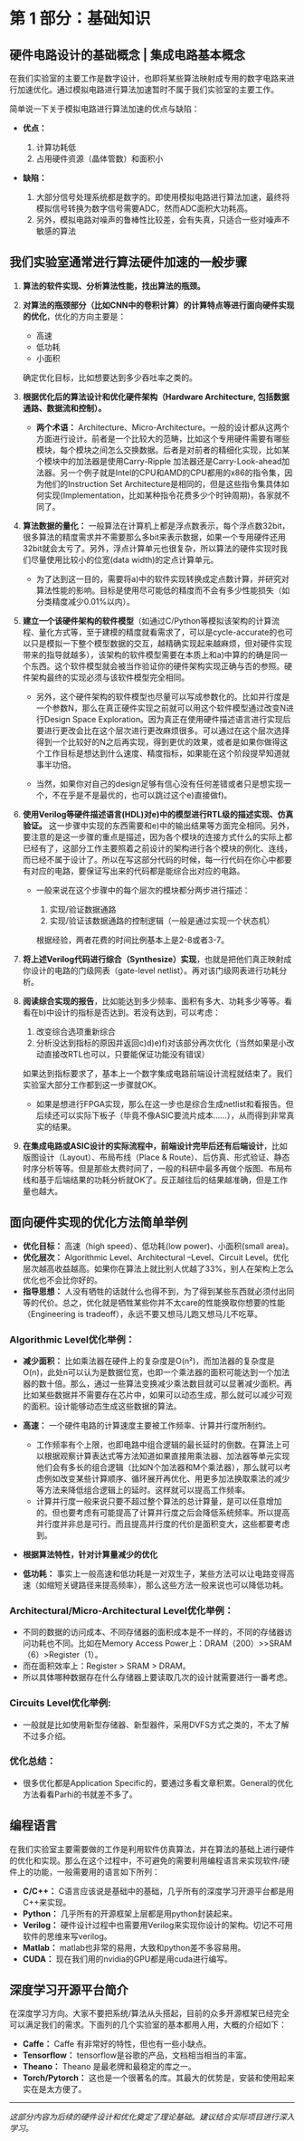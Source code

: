 # 第 1 部分：基础知识

## 硬件电路设计的基础概念 | 集成电路基本概念

在我们实验室的主要工作是数字设计，也即将某些算法映射成专用的数字电路来进行加速优化。通过模拟电路进行算法加速暂时不属于我们实验室的主要工作。

简单说一下关于模拟电路进行算法加速的优点与缺陷：

* **优点：** 
  1. 计算功耗低 
  2. 占用硬件资源（晶体管数）和面积小

* **缺陷：** 
  1. 大部分信号处理系统都是数字的。即使用模拟电路进行算法加速，最终将模拟信号转换为数字信号需要ADC，然而ADC面积大功耗高。
  2. 另外，模拟电路对噪声的鲁棒性比较差，会有失真，只适合一些对噪声不敏感的算法

## 我们实验室通常进行算法硬件加速的一般步骤

1. **算法的软件实现、分析算法性能，找出算法的瓶颈。**

2. **对算法的瓶颈部分（比如CNN中的卷积计算）的计算特点等进行面向硬件实现的优化**，优化的方向主要是：
   - 高速
   - 低功耗  
   - 小面积
   
   确定优化目标，比如想要达到多少吞吐率之类的。

3. **根据优化后的算法设计和优化硬件架构（Hardware Architecture, 包括数据通路、数据流和控制）。**
   
   * **两个术语：** Architecture、Micro-Architecture。一般的设计都从这两个方面进行设计。前者是一个比较大的范畴，比如这个专用硬件需要有哪些模块，每个模块之间怎么交换数据。后者是对前者的精细化实现，比如某个模块中的加法器是使用Carry-Ripple 加法器还是Carry-Look-ahead加法器。另一个例子就是Intel的CPU和AMD的CPU都用的x86的指令集，因为他们的Instruction Set Architecture是相同的，但是这些指令集具体如何实现(Implementation，比如某种指令花费多少个时钟周期)，各家就不同了。

4. **算法数据的量化：** 一般算法在计算机上都是浮点数表示，每个浮点数32bit，很多算法的精度需求并不需要那么多bit来表示数据，如果一个专用硬件还用32bit就会太亏了。另外，浮点计算单元也很复杂，所以算法的硬件实现时我们尽量使用比较小的位宽(data width)的定点计算单元。
   
   * 为了达到这一目的，需要将a)中的软件实现转换成定点数计算，并研究对算法性能的影响。目标是使用尽可能低的精度而不会有多少性能损失（如分类精度减少0.01%以内）。

5. **建立一个该硬件架构的软件模型**（如通过C/Python等模拟该架构的计算流程、量化方式等，至于建模的精度就看需求了，可以是cycle-accurate的也可以只是模拟一下整个模型数据的交互，越精确实现起来越麻烦，但对硬件实现带来的指导就越多），该架构的软件模型需要在本质上和a)中算的的确是同一个东西。这个软件模型就会被当作验证你的硬件架构实现正确与否的参照。硬件架构最终的实现必须与该软件模型完全相同。
   
   * 另外，这个硬件架构的软件模型也尽量可以写成参数化的。比如并行度是一个参数N，那么在真正硬件实现之前就可以用这个软件模型通过改变N进行Design Space Exploration。因为真正在使用硬件描述语言进行实现后要进行更改会比在这个层次进行更改麻烦很多。可以通过在这个层次选择得到一个比较好的N之后再实现，得到更优的效果，或者是如果你做得这个工作目标是想达到什么速度、精度指标，如果能在这个阶段提早知道就事半功倍。
   
   * 当然，如果你对自己的design足够有信心没有任何差错或者只是想实现一个，不在乎是不是最优的，也可以跳过这个e)直接做f)。

6. **使用Verilog等硬件描述语言(HDL)对e)中的模型进行RTL级的描述实现、仿真验证。** 这一步骤中实现的东西需要和e)中的输出结果等方面完全相同。另外，要注意的是这一步骤的重点是描述，因为各个模块的连接方式什么的实际上都已经有了，这部分工作主要照着之前设计的架构进行各个模块的例化、连线，而已经不属于设计了。所以在写这部分代码的时候，每一行代码在你心中都要有对应的电路，要保证写出来的代码都是能综合出对应的电路。
   
   * 一般来说在这个步骤中的每个层次的模块都分两步进行描述：
     1. 实现/验证数据通路
     2. 实现/验证该数据通路的控制逻辑（一般是通过实现一个状态机）
     
     根据经验，两者花费的时间比例基本上是2-8或者3-7。

7. **将上述Verilog代码进行综合（Synthesize）实现**，也就是把他们真正映射成你设计的电路的门级网表（gate-level netlist）。再对该门级网表进行功耗分析。

8. **阅读综合实现的报告**，比如能达到多少频率、面积有多大、功耗多少等等。看看在b)中设计的指标是否达到。若没有达到，可以考虑：
   1. 改变综合选项重新综合
   2. 分析没达到指标的原因并返回c)d)e)f)对该部分再次优化（当然如果是小改动直接改RTL也可以，只要能保证功能没有错误）
   
   如果达到指标要求了，基本上一个数字集成电路前端设计流程就结束了。我们实验室大部分工作都到这一步骤就OK。
   
   * 如果是想进行FPGA实现，那么在这一步也是综合生成netlist和看报告。但后续还可以实际下板子（毕竟不像ASIC要流片成本……），从而得到非常真实的结果。

9. **在集成电路或ASIC设计的实际流程中，前端设计完毕后还有后端设计**，比如版图设计（Layout）、布局布线（Place & Route）、后仿真、形式验证、静态时序分析等等。但是那些太费时间了，一般的科研中最多再做个版图、布局布线和基于后端结果的功耗分析就OK了。反正越往后的结果越准确，但是工作量也越大。

## 面向硬件实现的优化方法简单举例

* **优化目标：** 高速（high speed）、低功耗(low power)、小面积(small area)。
* **优化层次：** Algorithmic Level、Architectural –Level、Circuit Level。优化层次越高收益越高。如果你在算法上就比别人优越了33%，别人在架构上怎么优化也不会比你好的。
* **指导思想：** 人没有牺牲的话就什么也得不到，为了得到某些东西就必须付出同等的代价。总之，优化就是牺牲某些你并不太care的性能换取你想要的性能（Engineering is tradeoff），永远不要又想马儿跑又想马儿不吃草。

### Algorithmic Level优化举例：

* **减少面积：** 比如乘法器在硬件上的复杂度是O(n²)，而加法器的复杂度是O(n)，此处n可以认为是数据位宽，也即一个乘法器的面积可能达到一个加法器的数十倍。那么，通过一些算法变换减少乘法数目就可以显著减少面积。再比如某些数据并不需要存在芯片中，如果可以动态生成，那么就可以减少可观的面积。设计能够动态生成这些数据的算法。

* **高速：** 一个硬件电路的计算速度主要被工作频率、计算并行度所制约。
  * 工作频率有个上限，也即电路中组合逻辑的最长延时的倒数。在算法上可以根据观察计算表达式等方法知道如果直接用乘法器、加法器等单元实现他们会有多长的组合逻辑（比如N个加法器和M个乘法器），那么就可以考虑例如改变某些计算顺序、循环展开再优化、用更多加法换取乘法的减少等方法来降低组合逻辑上的延时。这样就可以提高工作频率。
  * 计算并行度一般来说只要不超过整个算法的总计算量，是可以任意增加的。但也要考虑有可能提高了计算并行度之后会降低系统频率。所以提高并行度并非总是可行。而且提高并行度的代价是面积变大，这些都要考虑到。

* **根据算法特性，针对计算量减少的优化**

* **低功耗：** 事实上一般高速和低功耗是一对双生子，某些方法可以让电路变得高速（如缩短关键路径来提高频率），那么这些方法一般来说也可以降低功耗。

### Architectural/Micro-Architectural Level优化举例：

* 不同的数据的访问成本、不同存储器的面积成本是不一样的，不同的存储器访问功耗也不同。比如在Memory Access Power上：DRAM（200）>>SRAM（6）>Register（1）。
* 而在面积效率上：Register > SRAM > DRAM。
* 所以具体哪种数据存在什么存储器上要读取几次的设计就需要进行一番考虑。

### Circuits Level优化举例:

* 一般就是比如使用新型存储器、新型器件，采用DVFS方式之类的，不太了解不过多介绍。

### 优化总结：

* 很多优化都是Application Specific的，要通过多看文章积累。General的优化方法看看Parhi的书就差不多了。

## 编程语言

在我们实验室主要需要做的工作是利用软件仿真算法，并在算法的基础上进行硬件的优化和实现。那么在这个过程中，不可避免的需要利用编程语言来实现软件/硬件上的功能，一般需要用的语言如下所列：

* **C/C++：** C语言应该说是基础中的基础，几乎所有的深度学习开源平台都是用C++来实现。
* **Python：** 几乎所有的开源框架上层都是用python封装起来。
* **Verilog：** 硬件设计过程中也需要用Verilog来实现你设计的架构。切记不可用软件的思维来写verilog。
* **Matlab：** matlab也非常的易用，大致和python差不多容易用。
* **CUDA：** 现在我们用的nvidia的GPU都是用cuda进行编写。

## 深度学习开源平台简介

在深度学习方向。大家不要把系统/算法从头搭起，目前的众多开源框架已经完全可以满足我们的需求。下面列的几个实验室的基本都用人用，大概的介绍如下：

* **Caffe：** Caffe 有非常好的特性，但也有一些小缺点。
* **Tensorflow：** tensorflow是谷歌的产品，文档相当相当的丰富。
* **Theano：** Theano 是最老牌和最稳定的库之一。
* **Torch/Pytorch：** 这也是一个很著名的库。其最大的优势是，安装和使用起来实在是太方便了。

---

*这部分内容为后续的硬件设计和优化奠定了理论基础。建议结合实际项目进行深入学习。*
